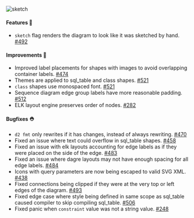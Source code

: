 ![sketch](https://user-images.githubusercontent.com/3120367/209235066-d8ad6b3c-d19b-491d-b014-407f3c47407f.png)


#### Features 🚀

- `sketch` flag renders the diagram to look like it was sketched by hand. [#492](https://github.com/terrastruct/d2/pull/492)

#### Improvements 🧹

- Improved label placements for shapes with images to avoid overlapping container labels. [#474](https://github.com/terrastruct/d2/pull/474)
- Themes are applied to sql_table and class shapes. [#521](https://github.com/terrastruct/d2/pull/521)
- `class` shapes use monospaced font. [#521](https://github.com/terrastruct/d2/pull/521)
- Sequence diagram edge group labels have more reasonable padding. [#512](https://github.com/terrastruct/d2/pull/512)
- ELK layout engine preserves order of nodes. [#282](https://github.com/terrastruct/d2/issues/282)

#### Bugfixes ⛑️

- `d2 fmt` only rewrites if it has changes, instead of always rewriting. [#470](https://github.com/terrastruct/d2/pull/470)
- Fixed an issue where text could overflow in sql_table shapes. [#458](https://github.com/terrastruct/d2/pull/458)
- Fixed an issue with elk layouts accounting for edge labels as if they were placed on the side of the edge. [#483](https://github.com/terrastruct/d2/pull/483)
- Fixed an issue where dagre layouts may not have enough spacing for all edge labels. [#484](https://github.com/terrastruct/d2/pull/484)
- Icons with query parameters are now being escaped to valid SVG XML. [#438](https://github.com/terrastruct/d2/issues/438)
- Fixed connections being clipped if they were at the very top or left edges of the diagram. [#493](https://github.com/terrastruct/d2/pull/493)
- Fixed edge case where style being defined in same scope as sql_table caused compiler to skip compiling sql_table. [#506](https://github.com/terrastruct/d2/issues/506)
- Fixed panic when `constraint` value was not a string value. [#248](https://github.com/terrastruct/d2/issues/248)

